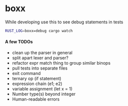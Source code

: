 # boxx

While developing use this to see debug statements in tests
```sh
RUST_LOG=boxx=debug cargo watch
```

#### A few TODOs
* clean up the parser in general
* split apart lexer and parser?
* refactor expr match thing to group similar binops
* pull tests into separate files
* exit command
* ternary op (if statement)
* expression chain (e1; e2)
* variable assignment (let x = 1)
* Number type(s) beyond integer
* Human-readable errors
